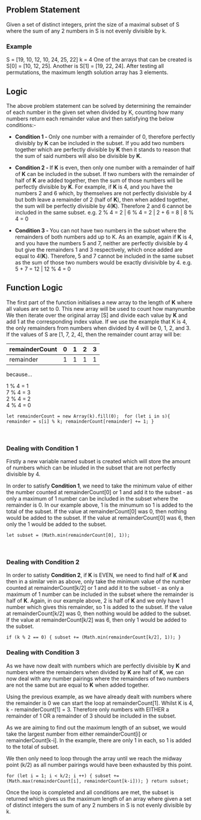 ## Problem Statement

Given a set of distinct integers, print the size of a maximal subset of S where the sum of any 2 numbers in S is not evenly divisible by k.

### Example

S = [19, 10, 12, 10, 24, 25, 22] k = 4
One of the arrays that can be created is S[0] = [10, 12, 25]. Another is S[1] = [19, 22, 24]. After testing all permutations, the maximum length solution array has 3 elements.

## Logic

The above problem statement can be solved by determining the remainder of each number in the given set when divided by K, counting how many numbers return each remainder value and then satisfying the below conditions:-

* <strong>Condition 1 - </strong>Only one number with a remainder of 0, therefore perfectly divisibly by <strong>K</strong> can be included in the subset.  If you add two numbers together which are perfectly divisible by <strong>K</strong> then it stands to reason that the sum of said numbers will also be divisible by <strong>K</strong>.

* <strong>Condition 2 - </strong>If <strong>K</strong> is even, then only one number with a remainder of half of <strong>K</strong> can be included in the subset.  If two numbers with the remainder of half of <strong>K</strong> are added together, then the sum of those numbers will be perfectly divisible by <strong>K</strong>.  For example, if <strong>K</strong> is 4, and you have the numbers 2 and 6 which, by themselves are not perfectly disivisble by 4 but both leave a remainder of 2 (half of <strong>K</strong>), then when added together, the sum will be perfectly divisible by 4(<strong>K</strong>).  Therefore 2 and 6 cannot be included in the same subset.  e.g. 2 % 4 = 2 |  6 % 4 = 2 |  2 + 6 = 8 |  8 % 4 = 0

* <strong>Condition 3 - </strong>You can not have two numbers in the subset where the remainders of both numbers add up to K.  As an example, again if <strong>K</strong> is 4, and you have the numbers 5 and 7, neither are perfectly divisible by 4 but give the remainders 1 and 3 respectively, which once added are equal to 4(<strong>K</strong>).  Therefore, 5 and 7 cannot be included in the same subset as the sum of those two numbers would be exactly divisivible by 4. e.g. 5 + 7 = 12 | 12 % 4 = 0

## Function Logic

The first part of the function initialises a new array to the length of <strong>K</strong> where all values are set to 0.  This new array will be used to count how manynumbe We then iterate over the original array [S] and divide each value by <strong>K</strong> and add 1 at the corresponding index value.   If we use the example that K is 4, the only remainders from numbers when divided by 4 will be 0, 1, 2, and 3.  If the values of S are [1, 7, 2, 4], then the remainder count array will be:

| remainderCount | 0 | 1 | 2 | 3 |
|----------------|---|---|---|---|
| remainder      | 1 | 1 | 1 | 1 |

because... 

1 % 4 = 1 
<br>
7 % 4 = 3
<br>
2 % 4 = 2
<br>
4 % 4 = 0

``
let remainderCount = new Array(k).fill(0); 
    for (let i in s){ 
        remainder = s[i] % k;
        remainderCount[remainder] += 1;
    }
``

<br>

### Dealing with Condition 1

Firstly a new variable named subset is created which will store the amount of numbers which can be inluded in the subset that are not perfectly divisible by 4.

In order to satisfy <strong>Condition 1</strong>, we need to take the minimum value of either the number counted at remainderCount[0] or 1 and add it to the subset - as only a maximum of 1 number can be included in the subset where the remainder is 0.  In our example above, 1 is the minumum so 1 is added to the total of the subset.  If the value at remainderCount[0] was 0, then nothing would be added to the subset.  If the value at remainderCount[0] was 6, then only the 1 would be added to the subset.

``
let subset = (Math.min(remainderCount[0], 1));
``

<br>

### Dealing with Condition 2

In order to satisty <strong>Condition 2</strong>, if <strong>K</strong> is EVEN, we need to find half of <strong>K</strong> and then in a similar vein as above, only take the minimum value of the number counted at remainderCount[k/2] or 1 and add it to the subset - as only a maximum of 1 number can be included in the subset where the remainder is half of <strong>K</strong>.  Again, in our example above, 2 is half of <strong>K</strong> and we only have 1 number which gives this remainder, so 1 is added to the subset.  If the value at remainderCount[k/2] was 0, then nothing would be added to the subset.  If the value at remainderCount[k/2] was 6, then only 1 would be added to the subset.

``
if (k % 2 == 0) {
        subset += (Math.min(remainderCount[k/2], 1));
    }
``

### Dealing with Condition 3

As we have now dealt with numbers which are perfectly divisible by <strong>K</strong> and numbers where the remainders when divided by <strong>K</strong> are half of <strong>K</strong>, we can now deal with any number pairings where the remainders of two numbers are not the same but are equal to <strong>K</strong> when added together.  

Using the previous example, as we have already dealt with numbers where the remainder is 0 we can start the loop at remainderCount[1]. Whilst K is 4, k - remainderCount[1] = 3.  Therefore only numbers with EITHER a remainder of 1 OR a remainder of 3 should be included in the subset. 

As we are aiming to find out the maximum length of an subset,  we would take the largest number from either remainderCount[i] or remainderCount[k-i].  In the example, there are only 1 in each, so 1 is added to the total of subset. 

We then only need to loop through the array until we reach the midway point (k/2) as all number pairings would have been exhausted by this point. 

``
for (let i = 1; i < k/2; i ++) {
        subset += (Math.max(remainderCount[i], remainderCount[k-i]));
    }
    return subset;
`` 

Once the loop is completed and all conditions are met, the subset is returned which gives us the maximum length of an array where given a set of distinct integers the sum of any 2 numbers in S is not evenly divisible by k.
